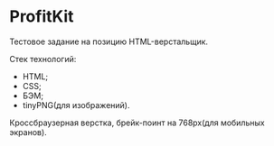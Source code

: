 # ProfitKit

Тестовое задание на позицию HTML-верстальщик.

Стек технологий:

- HTML;
- CSS;
- БЭМ;
- tinyPNG(для изображений).

Кроссбраузерная верстка, брейк-поинт на 768px(для мобильных экранов).
